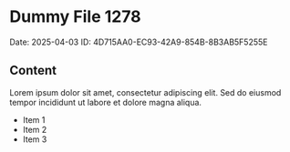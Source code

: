 # Dummy File 1278

Date: 2025-04-03
ID: 4D715AA0-EC93-42A9-854B-8B3AB5F5255E

## Content

Lorem ipsum dolor sit amet, consectetur adipiscing elit.
Sed do eiusmod tempor incididunt ut labore et dolore magna aliqua.

* Item 1
* Item 2
* Item 3
